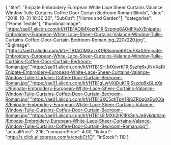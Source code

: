 {
	"title": "Enipate Embroidery European White Lace Sheer Curtains Valance Window Tulle Curtains Coffee Door Curtain Bedroom Roman Blinds",
	"date": "2018-10-31 10:30:20",
	"SubCat": ["Home and Garden"],
	"categories": ["Home Textile"],
	"thumbnailImage": "https://ae01.alicdn.com/kf/HTB1AOIMXozrK1RjSspmq6AOdFXaX/Enipate-Embroidery-European-White-Lace-Sheer-Curtains-Valance-Window-Tulle-Curtains-Coffee-Door-Curtain-Bedroom-Roman.jpg_220x220.jpg",
	"BigImage": ["https://ae01.alicdn.com/kf/HTB1AOIMXozrK1RjSspmq6AOdFXaX/Enipate-Embroidery-European-White-Lace-Sheer-Curtains-Valance-Window-Tulle-Curtains-Coffee-Door-Curtain-Bedroom-Roman.jpg","https://ae01.alicdn.com/kf/HTB1SH.MXovrK1RjSszfq6xJNVXaR/Enipate-Embroidery-European-White-Lace-Sheer-Curtains-Valance-Window-Tulle-Curtains-Coffee-Door-Curtain-Bedroom-Roman.jpg","https://ae01.alicdn.com/kf/HTB1gLwNXjDuK1RjSszdq6xGLpXaU/Enipate-Embroidery-European-White-Lace-Sheer-Curtains-Valance-Window-Tulle-Curtains-Coffee-Door-Curtain-Bedroom-Roman.jpg","https://ae01.alicdn.com/kf/HTB16XC5ghTpK1RjSZR0q6zEwXXaS/Enipate-Embroidery-European-White-Lace-Sheer-Curtains-Valance-Window-Tulle-Curtains-Coffee-Door-Curtain-Bedroom-Roman.jpg","https://ae01.alicdn.com/kf/HTB1s9.MXh2rK1RkSnhJq6ykdpXam/Enipate-Embroidery-European-White-Lace-Sheer-Curtains-Valance-Window-Tulle-Curtains-Coffee-Door-Curtain-Bedroom-Roman.jpg"],
	"actualPrice": 2.16,
	"comparePrice": 4.00,
	"linkurl": "http://s.click.aliexpress.com/e/cnebCt1O",
	"inStock": 110
}
